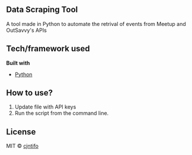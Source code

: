 ## Data Scraping Tool
A tool made in Python to automate the retrival of events from Meetup and OutSavvy's APIs

## Tech/framework used
<b>Built with</b>
- [Python](https://www.python.org/)

## How to use?
1) Update file with API keys
2) Run the script from the command line.

## License
MIT © [cjntifo]()
